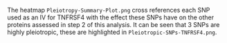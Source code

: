 The heatmap `Pleiotropy-Summary-Plot.png` cross references each SNP used as an IV for TNFRSF4 with the effect these SNPs have on the other proteins assessed in step 2 of this analysis. It can be seen that 3 SNPs are highly pleiotropic, these are highlighted in `Pleiotropic-SNPs-TNFRSF4.png`.
